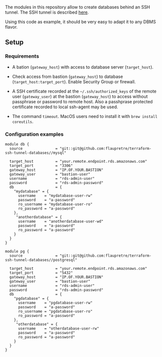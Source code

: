 
The modules in this repository allow to create databases behind an SSH tunnel. The SSH tunnel is described [here](https://github.com/flaupretre/terraform-ssh-tunnel).

Using this code as example, it should be very easy to adapt it to any DBMS flavor.

## Setup

### Requirements

- A bation (`gateway_host`) with access to database server (`target_host`).

- Check access from bastion (`gateway_host`) to database (`target_host:target_port`). Enable Security Group or firewall.

- A SSH certificate recorded at the `~/.ssh/authorized_keys` of the remote user (`gateway_user`) at the bastion (`gateway_host`) to access without passphrase or password to remote host.  Also a passhprase protected certificate recorded to local ssh-agent may be used.

- The command `timeout`. MacOS users need to install it with `brew install coreutils`.

### Configuration examples

```
module db {
  source               = "git::git@github.com:flaupretre/terraform-ssh-tunnel-databases//mysql"

  target_host          = "your.remote.endpoint.rds.amazonaws.com"
  target_port          = "3306"
  gateway_host         = "IP.OF.YOUR.BASTION"
  gateway_user         = "bastion-user"
  username             = "rds-admin-user"
  password             = "rds-admin-password"
  db                   = {
    "mydatabase" = {
      username    = "mydatabase-user-rw"
      password    = "a-password"
      ro_username = "mydatabase-user-ro"
      ro_password = "a-password"
    },
     "anotherdatabase" = {
      username    = "anotherdatabase-user-wd"
      password    = "a-password"
      ro_password = "a-password"
    }
  }
}
```

```
module pg {
  source               = "git::git@github.com:flaupretre/terraform-ssh-tunnel-databases//postgresql"

  target_host          = "your.remote.endpoint.rds.amazonaws.com"
  target_port          = "5432"
  gateway_host         = "IP.OF.YOUR.BASTION"
  gateway_user         = "bastion-user"
  username             = "rds-admin-user"
  password             = "rds-admin-password"
  db                   = {
    "pgdatabase" = {
      username    = "pgdatabase-user-rw"
      password    = "a-password"
      ro_username = "pgdatabase-user-ro"
      ro_password = "a-password"
    },
     "otherdatabase" = {
      username    = "otherdatabase-user-rw"
      password    = "a-password"
      ro_password = "a-password"
    }
  }
}
```
